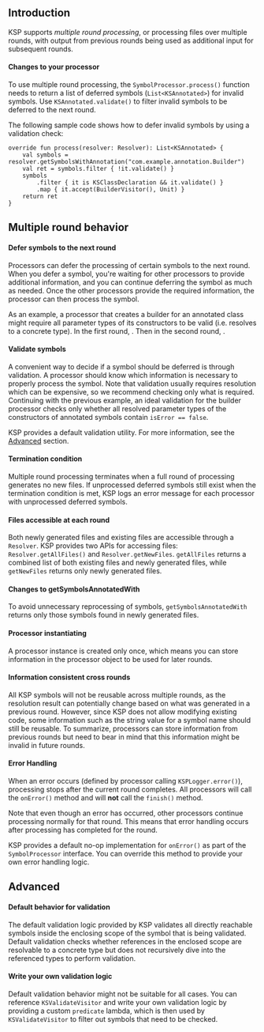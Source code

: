 ## Introduction

KSP supports *multiple round processing*, or processing files over multiple rounds, with output from previous rounds being used as additional input for subsequent rounds.


#### Changes to your processor

To use multiple round processing, the `SymbolProcessor.process()` function needs to return a list of deferred symbols (`List<KSAnnotated>`) for invalid symbols. Use `KSAnnotated.validate()` to filter invalid symbols to be deferred to the next round.

The following sample code shows how to defer invalid symbols by using a validation check:

```
override fun process(resolver: Resolver): List<KSAnnotated> {
    val symbols = resolver.getSymbolsWithAnnotation("com.example.annotation.Builder")
    val ret = symbols.filter { !it.validate() }
    symbols
        .filter { it is KSClassDeclaration && it.validate() }
        .map { it.accept(BuilderVisitor(), Unit) }
    return ret
}
```




## Multiple round behavior

#### Defer symbols to the next round

Processors can defer the processing of certain symbols to the next round. When you defer a symbol, you're waiting for other processors to provide additional information, and you can continue deferring the symbol as much as needed. Once the other processors provide the required information, the processor can then process the symbol.

As an example, a processor that creates a builder for an annotated class might require all parameter types of its constructors to be valid (i.e. resolves to a concrete type). In the first round, <this happens>. Then in the second round, <this happens>.

#### Validate symbols
A convenient way to decide if a symbol should be deferred is through validation. A processor should know which information is necessary to properly process the symbol.
Note that validation usually requires resolution which can be expensive, so we recommend checking only what is required.
Continuing with the previous example, an ideal validation for the builder processor checks only whether all resolved parameter types of the constructors of annotated symbols contain `isError == false`.

KSP provides a default validation utility. For more information, see the [Advanced](#advanced) section.

#### Termination condition

Multiple round processing terminates when a full round of processing generates no new files. If unprocessed deferred symbols still exist when the termination condition is met, KSP logs an error message for each processor with unprocessed deferred symbols.


#### Files accessible at each round

Both newly generated files and existing files are accessible through a `Resolver`. KSP provides two APIs for accessing files: `Resolver.getAllFiles()` and `Resolver.getNewFiles`. `getAllFiles` returns a combined list of both existing files and newly generated files, while `getNewFiles` returns only newly generated files.


#### Changes to getSymbolsAnnotatedWith

To avoid unnecessary reprocessing of symbols, `getSymbolsAnnotatedWith` returns only those symbols found in newly generated files.


#### Processor instantiating

A processor instance is created only once, which means you can store information in the processor object to be used for later rounds.


#### Information consistent cross rounds

All KSP symbols will not be reusable across multiple rounds, as the resolution result can potentially change based on what was generated in a previous round. However, since KSP does not allow modifying existing code, some information such as the string value for a symbol name should still be reusable. To summarize, processors can store information from previous rounds but need to bear in mind that this information might be invalid in future rounds.

#### Error Handling
When an error occurs (defined by processor calling `KSPLogger.error()`), processing stops after the current round completes. All processors will call the `onError()` method and will **not** call the `finish()` method.

Note that even though an error has occurred, other processors continue processing normally for that round. This means that error handling occurs after processing has completed for the round.

KSP provides a default no-op implementation for `onError()` as part of the `SymbolProcessor` interface. You can override this method to provide your own error handling logic.
## Advanced


#### Default behavior for validation

The default validation logic provided by KSP validates all directly reachable symbols inside the enclosing scope of the symbol that is being validated.
Default validation  checks whether references in the enclosed scope are resolvable to a concrete type but does not recursively dive into the referenced types to perform validation.

#### Write your own validation logic

Default validation behavior might not be suitable for all cases. You can reference `KSValidateVisitor` and write your own validation logic by providing a custom `predicate` lambda, which is then used by `KSValidateVisitor` to filter out symbols that need to be checked.

